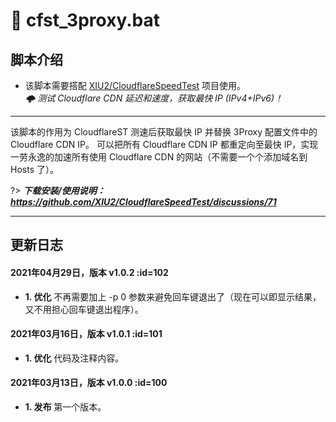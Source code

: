 # 📑 cfst_3proxy.bat

## 脚本介绍

- 该脚本需要搭配 [XIU2/CloudflareSpeedTest](https://github.com/XIU2/CloudflareSpeedTest) 项目使用。  
_🌩 测试 Cloudflare CDN 延迟和速度，获取最快 IP (IPv4+IPv6)！_

****

该脚本的作用为 CloudflareST 测速后获取最快 IP 并替换 3Proxy 配置文件中的 Cloudflare CDN IP。
可以把所有 Cloudflare CDN IP 都重定向至最快 IP，实现一劳永逸的加速所有使用 Cloudflare CDN 的网站（不需要一个个添加域名到 Hosts 了）。

?> ***下载安装/使用说明：https://github.com/XIU2/CloudflareSpeedTest/discussions/71***

****

## 更新日志

#### 2021年04月29日，版本 v1.0.2 :id=102
 - **1. 优化** 不再需要加上 -p 0 参数来避免回车键退出了（现在可以即显示结果，又不用担心回车键退出程序）。  

#### 2021年03月16日，版本 v1.0.1 :id=101
 - **1. 优化** 代码及注释内容。  

#### 2021年03月13日，版本 v1.0.0 :id=100
 - **1. 发布** 第一个版本。  